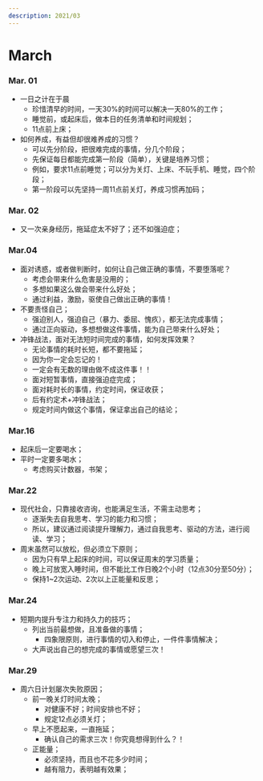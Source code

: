 ```yaml
---
description: 2021/03
---
```


# March

### Mar. 01

* 一日之计在于晨
  * 珍惜清早的时间，一天30%的时间可以解决一天80%的工作；
  * 睡觉前，或起床后，做本日的任务清单和时间规划；
  * 11点前上床；
* 如何养成，有益但却很难养成的习惯？
  * 可以先分阶段，把很难完成的事情，分几个阶段；
  * 先保证每日都能完成第一阶段（简单），关键是培养习惯；
  * 例如，要求11点前睡觉；可以分为关灯、上床、不玩手机、睡觉，四个阶段；
  * 第一阶段可以先坚持一周11点前关灯，养成习惯再加码；

### Mar. 02

* 又一次亲身经历，拖延症太不好了；还不如强迫症；

### Mar.04

* 面对诱惑，或者做判断时，如何让自己做正确的事情，不要堕落呢？
  * 考虑会带来什么危害是没用的；
  * 多想如果这么做会带来什么好处；
  * 通过利益，激励，驱使自己做出正确的事情！
* 不要责怪自己；
  * 强迫别人，强迫自己（暴力、委屈、愧疚），都无法完成事情；
  * 通过正向驱动，多想想做这件事情，能为自己带来什么好处；
* 冲锋战法，面对无法短时间完成的事情，如何发挥效果？
  * 无论事情的耗时长短，都不要拖延；
  * 因为你一定会忘记的！
  * 一定会有无数的理由做不成这件事！！
  * 面对短暂事情，直接强迫症完成；
  * 面对耗时长的事情，约定时间，保证收获；
  * 后有约定术+冲锋战法；
  * 规定时间内做这个事情，保证拿出自己的结论；

### Mar.16

* 起床后一定要喝水；
* 平时一定要多喝水；
  * 考虑购买计数器，书架；

### Mar.22

* 现代社会，只靠接收咨询，也能满足生活，不需主动思考；
  * 逐渐失去自我思考、学习的能力和习惯；
  * 所以，建议通过阅读提升理解力，通过自我思考、驱动的方法，进行阅读、学习；
* 周末虽然可以放松，但必须立下原则；
  * 因为只有早上起床的时间，可以保证周末的学习质量；
  * 晚上可放宽入睡时间，但不能比工作日晚2个小时（12点30分至50分）；
  * 保持1~2次运动、2次以上正能量和反思；

### Mar.24

* 短期内提升专注力和持久力的技巧；
  * 列出当前最想做，且准备做的事情；
    * 四象限原则，进行事情的切入和停止，一件件事情解决；
  * 大声说出自己的想完成的事情或愿望三次！

### Mar.29

* 周六日计划屡次失败原因；
  * 前一晚关灯时间太晚；
    * 对健康不好；时间安排也不好；
    * 规定12点必须关灯；
  * 早上不愿起来，一直拖延；
    * 确认自己的需求三次！你究竟想得到什么？！
  * 正能量；
    * 必须坚持，而且也不花多少时间；
    * 越有阻力，表明越有效果；

